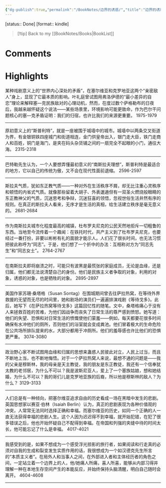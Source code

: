 ```yaml
---
{"dg-publish":true,"permalink":"/BookNotes/边界的诱惑/","title":"边界的诱惑","noteIcon":""}
---
```


[status:: Done]
[format:: kindle]

>[!tip] Back to my [[BookNotes/Books\|BookList]]

# Comments

# Highlights

某种戏剧意义上的“世界内心深处的矛盾”，在塞尔维亚和克罗地亚这两个“亲密敌人”身上，显现了它最本质的影响。叶礼庭曾试图用弗洛伊德的“最小差异的自恋”理论来解释塞—克民族敌对的心理动机，然而，在度过数个萨格勒布的日夜后，我越来越怀疑这个说法——某些场景里，环境影响可能更致命，作为巴尔干问题核心的塞—克矛盾证明：我们的归宿，也许比我们的来源更重要。
 1975-1979 
 
---  
原初意义上的“斯普利特”，就是一座被围于城墙中的城市。城墙中以两条交叉街道为界，有金银铜铁四座城门和街道相连，金门供皇帝出入，银门走大臣，铁门走商人和百姓，铜门是海门，是夹在码头杂货铺之间的一扇完全不起眼的小门，通往大海。
 2315-2318
 
---  
巴特勒先生认为，一个人要想弄懂最初意义的“南斯拉夫理想”，斯普利特是最适合的地方，它以自己的传统为傲，又不会在现代性面前退缩。
 2596-2597
 
---   
斯拉夫气质，犹如东正教气质——一种对外在生活秩序不屑，却无比注重心灵秩序和顿悟的内省式气质。就像那些留着大胡子、外表邋遢但有一双圣火燃烧般眼睛的东正教神父的气质，沉迷思考和争辩，沉迷狂喜的领悟，忽视世俗生活井然有序的规则。在真正的斯拉夫人看来，无序才是生活的真相，给生活建立秩序是毫无意义的。
 2681-2684
 
---  
作为南斯拉夫城市化程度最高的城镇，杜布罗夫尼克的公民天然地拒斥一切粗鲁的东西。当地至今流传着一个趣闻：在铁托时代，共产主义到了杜布罗夫尼克，也要经过一番打扮，非要以彬彬有礼的面貌才能示人。人们花了很长时间，也无法习惯把彼此称呼为“同志”。于是，他们想了一个折中的办法：互相称对方为“同志先生”和“同志女士”。
 2764-2767

--- 
在南斯拉夫即将崩溃之时，可能只有波黑是最慌张的家庭成员，无论是血缘，还是归属，他们都无法说清楚自己的身份。他们是民族主义者争取的对象，利用的对象，诱惑的对象，也是牺牲的对象。
 2895-2897
 
---   
美国作家苏珊·桑塔格（Susan Sontag）在围城期间曾去往萨拉热窝，在等待外界救援的无望而无尽的时间里，她和剧场的演员们一遍遍排演戏剧《等待戈多》。此后，她写下《在萨拉热窝等待戈多》这篇回忆性的随笔。文中，桑塔格痛心于没有人来拯救百姓的苦难，为他们因战争而丧失了日常生活的尊严感到愤怒。她写道： 他们的失望、恐惧和对日常生活的愤慨使他们蒙羞——例如，每天都要花很多时间确保有水冲他们的厕所，否则他们的浴室就会变成粪池。他们冒着极大的生命危险在公共场所排队提来的水，大部分都用于冲厕所。他们的羞辱感也许比他们的恐惧更严重。
 3074-3080
 
---   
政治野心家不断试图用血缘和归属的思想来蛊惑人民彼此对立，人民上过当，而且不断地上当，也不断地悔悟。对于一个萨拉热窝人来说，最想不通的问题是——我的父亲是穆斯林，我的母亲是天主教徒，我的朋友是东正教徒，我还有一个信奉犹太教的老邻居，为什么不可以？我是波斯尼亚人，爱上了一个塞族姑娘，想和她结婚，为什么不可以？我的哥们儿是克罗地亚族的后裔，所以他是穆斯林的敌人？为什么？
 3129-3133
 
---   
人们总是有一种倾向，把塞尔维亚追求自由的历史看成一场在黑暗中发生的悲剧。英国思想家以赛亚·伯林（Isaiah Berlin）认为，真正的悲剧表现为各种价值观的冲突，人常常无法同时选择正确和幸福。而塞尔维亚的历史，如同一个正确的人一直无法获得幸福的悲剧人生。这个人因为迟迟得不到幸福，就开始犯错，在犯了很多错误之后，他也开始怀疑自己不配得到幸福。在帝国和列强的夹缝中待的时间太长，他可能忘记了什么是幸福。
 4017-4021
 
---   
我感受到的是，如果不想成为一个感受浮光掠影的旅行者，如果阅读和行走真的必须对自我的生成和裂变发生实质作用的话，我很想成为一个如汉德克先生所言的“本质主义者”。在局外人和当事人之间，在外部进入者和主体经历者的角色之间，一定站立着一个边界上的人，他/她痛人所痛，喜人所喜，能够从内部习得并理解一种在本地生存空间产生的本能反应，并始终保持头脑清醒，明白自己随时会离开。
 4604-4608
 
 ----